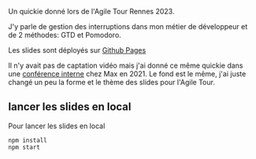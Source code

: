 Un quickie donné lors de l'Agile Tour Rennes 2023.

J'y parle de gestion des interruptions dans mon métier de développeur et de 2 méthodes: GTD et Pomodoro.

Les slides sont déployés sur [Github Pages](https://fdubrez.github.io/quickie-agiletour-gtd-pomodoro/)

Il n'y avait pas de captation vidéo mais j'ai donné ce même quickie dans une [conférence interne](https://www.youtube.com/watch?v=HB2xqpaU9Pk) chez Max en 2021. Le fond est le même, j'ai juste changé un peu la forme et le thème des slides pour l'Agile Tour.

## lancer les slides en local

Pour lancer les slides en local

```shell
npm install
npm start
```
